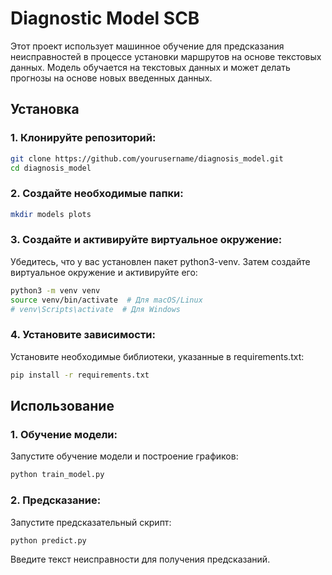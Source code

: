 # Diagnostic Model SCB

Этот проект использует машинное обучение для предсказания неисправностей в процессе установки маршрутов на основе текстовых данных. Модель обучается на текстовых данных и может делать прогнозы на основе новых введенных данных.

## Установка

### 1. Клонируйте репозиторий:

   ```bash
   git clone https://github.com/yourusername/diagnosis_model.git
   cd diagnosis_model
   ```
   
### 2. Создайте необходимые папки:

   ```bash
   mkdir models plots
   ```

### 3. Создайте и активируйте виртуальное окружение:

Убедитесь, что у вас установлен пакет python3-venv. Затем создайте виртуальное окружение и активируйте его:

   ```bash
   python3 -m venv venv
   source venv/bin/activate  # Для macOS/Linux
   # venv\Scripts\activate  # Для Windows
   ```

### 4. Установите зависимости:

Установите необходимые библиотеки, указанные в requirements.txt:

   ```bash
   pip install -r requirements.txt
   ```

## Использование

### 1. Обучение модели:

Запустите обучение модели и построение графиков:

   ```bash
   python train_model.py
   ```

### 2. Предсказание:

Запустите предсказательный скрипт:

   ```bash
  python predict.py
   ```

Введите текст неисправности для получения предсказаний.

